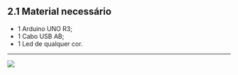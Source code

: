 ## 2.1 Material necessário
-   1 Arduino UNO R3;
-   1 Cabo USB AB;
-   1 Led de qualquer cor.

---

<a  href="/src/2-Ambiente/2-Diagrama-de-ligacao.md"><img  src="https://img.shields.io/badge/%E2%9E%94%20-Continuar-fff"/></a>
